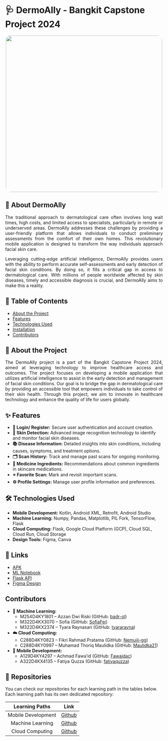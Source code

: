 <h1 align="left">🩺 DermoAlly - Bangkit Capstone Project 2024</h1>

<div align="center">
  <img height="500" src="http://dermoally.wuaze.com/logo.jpg" style="border-radius: 15px;" />
</div>

<h2 align="left">📖 About DermoAlly</h2>
<p align="justify">
    The traditional approach to dermatological care often involves long wait times, high costs, and limited access to specialists, particularly in remote or underserved areas. DermoAlly addresses these challenges by providing a user-friendly platform that allows individuals to conduct preliminary assessments from the comfort of their own homes. This revolutionary mobile application is designed to transform the way individuals approach facial skin care.
</p>

<p align="justify">
    Leveraging cutting-edge artificial intelligence, DermoAlly provides users with the ability to perform accurate self-assessments and early detection of facial skin conditions. By doing so, it fills a critical gap in access to dermatological care. With millions of people worldwide affected by skin diseases, timely and accessible diagnosis is crucial, and DermoAlly aims to make this a reality.
</p>

<h2 align="left">📑 Table of Contents</h2>
<ul>
  <li><a href="#about-dermoally">About the Project</a></li>
  <li><a href="#features">Features</a></li>
  <li><a href="#technologies-used">Technologies Used</a></li>
  <li><a href="#installation">Installation</a></li>
  <li><a href="#contributors">Contributors</a></li>
</ul>

<h2 id="about-the-project" align="left">📝 About the Project</h2>
<p align="justify">
    The DermoAlly project is a part of the Bangkit Capstone Project 2024, aimed at leveraging technology to improve healthcare access and outcomes. The project focuses on developing a mobile application that utilizes artificial intelligence to assist in the early detection and management of facial skin conditions. Our goal is to bridge the gap in dermatological care by providing an accessible tool that empowers individuals to take control of their skin health. Through this project, we aim to innovate in healthcare technology and enhance the quality of life for users globally.
</p>

<h2 id="features" align="left">✨ Features</h2>
<ul>
  <li><b>🔑 Login/ Register:</b> Secure user authentication and account creation.</li>
  <li><b>📸 Skin Detection:</b> Advanced image recognition technology to identify and monitor facial skin diseases.</li>
  <li><b>📚 Disease Information:</b> Detailed insights into skin conditions, including causes, symptoms, and treatment options.</li>
  <li><b>🗂️ Scan History:</b> Track and manage past scans for ongoing monitoring.</li>
  <li><b>💊 Medicine Ingredients:</b> Recommendations about common ingredients in skincare medications.</li>
  <li><b>⭐ Favorite Scan:</b> Mark and revisit important scans.</li>
  <li><b>⚙️ Profile Settings:</b> Manage user profile information and preferences.</li>
</ul>

<h2 id="technologies-used" align="left">🛠️ Technologies Used</h2>
<ul>
  <li><b>Mobile Development:</b> Kotlin, Android XML, Retrofit, Android Studio</li>
  <li><b>Machine Learning:</b> Numpy, Pandas, Matplotlib, PIL Fork, TensorFlow, Flask</li>
  <li><b>Cloud Computing:</b> Flask, Google Cloud Platform (GCP), Cloud SQL, Cloud Run, Cloud Storage</li>
  <li><b>Design Tools:</b> Figma, Canva</li>
</ul>


<!-- <h2 id="installation" align="left">Installation</h2>
<ol>
  <li><i>Clone this repository</i>:
    <pre><code>git clone https://github.com/Dermoally/Dermoally-apps.git</code></pre>
  </li>
</ol>-->


<!-- USAGE EXAMPLES -->
## 🔗 Links
* [APK](https://drive.google.com/file/d/1manI-5bdCqvGcbGSM2Wq-JSQ2zPXI0Wj/view?usp=sharing) 
* [ML Notebook](https://github.com/Dermoally/Dermoally-model/blob/azzan/dermoally-modelv6.ipynb)
* [Flask API](https://dermoally-vvergznbcq-et.a.run.app/)
* [Figma Design](https://www.figma.com/proto/hpASCH3kwXqzXHU75qf3rP/DermoAlly?page-id=171%3A105&node-id=171-108&viewport=-5123%2C-1909%2C1.21&t=VA1lqbHUCDsyIyBv-1&scaling=scale-down&starting-point-node-id=382%3A69&content-scaling=fixed)

<h2 id="contributors" align="left">Contributors</h2>
<ul>
  <li><b>🧠 Machine Learning:</b>
    <ul>
      <li>M254D4KY1801 – Azzan Dwi Riski (GitHub: <a href="https://github.com/badr-ol">badr-ol</a>)</li>
      <li>M322D4KX3070 – Sofia (GitHub: <a href="https://github.com/SofiaFei">SofiaFei</a>)</li>
      <li>M322D4KX2374 – Tyara Raynasari (GitHub: <a href="https://github.com/tyararayna">tyararayna</a>)</li>
    </ul>
  </li>
  <li><b>☁️ Cloud Computing:</b>
    <ul>
      <li>C288D4KY0823 – Fikri Rahmad Pratama (GitHub: <a href="https://github.com/Nemuiii-gg">Nemuiii-gg</a>)</li>
      <li>C288D4KY0997 – Muhamad Thoriq Maulidka (GitHub: <a href="https://github.com/Maulidka21">Maulidka21</a>)</li>
    </ul>
  </li>
  <li><b>📱 Mobile Development:</b>
    <ul>
      <li>A129D4KY4297 – Achmad Fawa’id (GitHub: <a href="https://github.com/Fawaidac">Fawaidac</a>)</li>
      <li>A322D4KX4135 – Fatiya Quzza (GitHub: <a href="https://github.com/fatiyaquzza">fatiyaquzza</a>)</li>
    </ul>
  </li>
</ul>

## 📁 Repositories
You can check our repositories for each learning path in the tables below. Each learning path has its own dedicated repository:

|   Learning Paths   |                               Link                                |
| :----------------: | :---------------------------------------------------------------: |
| Mobile Development | [Github](https://github.com/Dermoally/Dermoally-apps)             |
|  Machine Learning  | [Github](https://github.com/Dermoally/Dermoally-model)            |
|   Cloud Computing  | [Github](https://github.com/Dermoally/Dermoally-backend)          |
